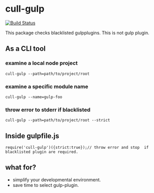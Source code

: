 # cull-gulp

[![Build Status](https://travis-ci.org/KamataRyo/cull-gulp.svg?branch=master)](https://travis-ci.org/KamataRyo/cull-gulp)

This package checks blacklisted gulpplugins.
This is not gulp plugin.

## As a CLI tool

### examine a local node project

```
cull-gulp --path=path/to/project/root
```

### examine a specific module name

```
cull-gulp --name=gulp-foo
```

### throw error to stderr if blacklisted

```
cull-gulp --path=path/to/project/root --strict
```

## Inside gulpfile.js

```
require('cull-gulp')({strict:true});// throw error and stop  if blacklisted plugin are required.
```

## what for?

- simplify your developmental environment.
- save time to select gulp-plugin.
